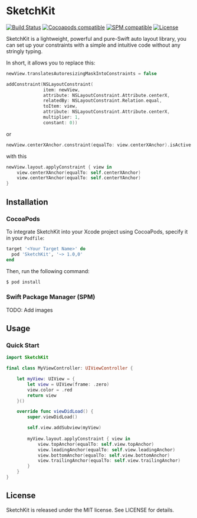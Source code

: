 # SketchKit
[![Build Status](https://travis-ci.org/dogo/SketchKit.svg?branch=master)](https://travis-ci.org/dogo/SketchKit)
[![Cocoapods compatible](https://img.shields.io/cocoapods/v/SketchKit.svg)](https://cocoapods.org/?q=SketchKit)
[![SPM compatible](https://img.shields.io/badge/SketchKit.svg?style=flat)](https://swift.org/package-manager)
[![License](https://img.shields.io/cocoapods/l/SketchKit.svg)](https://github.com/dogo/SketchKit/blob/master/LICENSE)

SketchKit is a lightweight, powerful and pure-Swift auto layout library, you can set up your constraints with a simple and intuitive code without any stringly typing.

In short, it allows you to replace this:

```Swift
newView.translatesAutoresizingMaskIntoConstraints = false

addConstraint(NSLayoutConstraint(
              item: newView, 
              attribute: NSLayoutConstraint.Attribute.centerX, 
              relatedBy: NSLayoutConstraint.Relation.equal, 
              toItem: view, 
              attribute: NSLayoutConstraint.Attribute.centerX, 
              multiplier: 1, 
              constant: 0))
```

or

```Swift
newView.centerXAnchor.constraint(equalTo: view.centerXAnchor).isActive = true
```

with this

```Swift
newView.layout.applyConstraint { view in
    view.centerXAnchor(equalTo: self.centerXAnchor)
    view.centerYAnchor(equalTo: self.centerYAnchor)
}
```

## Installation

### CocoaPods

To integrate SketchKit into your Xcode project using CocoaPods, specify it in your `Podfile`:

```ruby
target '<Your Target Name>' do
  pod 'SketchKit', '~> 1.0,0'
end
```

Then, run the following command:

```bash
$ pod install
```

### Swift Package Manager (SPM)

TODO: Add images

## Usage


### Quick Start

```swift
import SketchKit

final class MyViewController: UIViewController {

    let myView: UIView = {
        let view = UIView(frame: .zero)
        view.color = .red
        return view
    }()

    override func viewDidLoad() {
        super.viewDidLoad()

        self.view.addSubview(myView)
                
        myView.layout.applyConstraint { view in
            view.topAnchor(equalTo: self.view.topAnchor)
            view.leadingAnchor(equalTo: self.view.leadingAnchor)
            view.bottomAnchor(equalTo: self.view.bottomAnchor)
            view.trailingAnchor(equalTo: self.view.trailingAnchor)
        }
    }
}
```

## License

SketchKit is released under the MIT license. See LICENSE for details.

